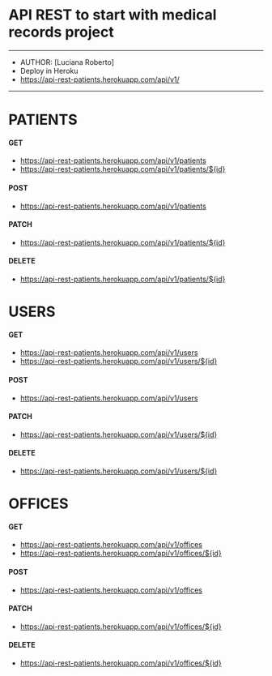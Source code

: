 # API REST to start with medical records project

---
- AUTHOR: [Luciana Roberto]
- Deploy in Heroku
- https://api-rest-patients.herokuapp.com/api/v1/

---

# PATIENTS

#### GET

- https://api-rest-patients.herokuapp.com/api/v1/patients
- https://api-rest-patients.herokuapp.com/api/v1/patients/${id}

#### POST 

- https://api-rest-patients.herokuapp.com/api/v1/patients

#### PATCH 

- https://api-rest-patients.herokuapp.com/api/v1/patients/${id}

#### DELETE 

- https://api-rest-patients.herokuapp.com/api/v1/patients/${id}

# USERS

#### GET

- https://api-rest-patients.herokuapp.com/api/v1/users
- https://api-rest-patients.herokuapp.com/api/v1/users/${id}

#### POST

- https://api-rest-patients.herokuapp.com/api/v1/users

#### PATCH

- https://api-rest-patients.herokuapp.com/api/v1/users/${id}

#### DELETE

- https://api-rest-patients.herokuapp.com/api/v1/users/${id}

# OFFICES

#### GET

- https://api-rest-patients.herokuapp.com/api/v1/offices
- https://api-rest-patients.herokuapp.com/api/v1/offices/${id}

#### POST

- https://api-rest-patients.herokuapp.com/api/v1/offices

#### PATCH

- https://api-rest-patients.herokuapp.com/api/v1/offices/${id}

#### DELETE

- https://api-rest-patients.herokuapp.com/api/v1/offices/${id}



